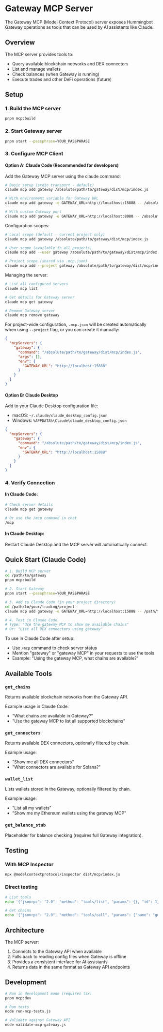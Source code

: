 # Gateway MCP Server

The Gateway MCP (Model Context Protocol) server exposes Hummingbot Gateway operations as tools that can be used by AI assistants like Claude.

## Overview

The MCP server provides tools to:
- Query available blockchain networks and DEX connectors
- List and manage wallets
- Check balances (when Gateway is running)
- Execute trades and other DeFi operations (future)

## Setup

### 1. Build the MCP server
```bash
pnpm mcp:build
```

### 2. Start Gateway server
```bash
pnpm start --passphrase=YOUR_PASSPHRASE
```

### 3. Configure MCP Client

#### Option A: Claude Code (Recommended for developers)

Add the Gateway MCP server using the claude command:

```bash
# Basic setup (stdio transport - default)
claude mcp add gateway /absolute/path/to/gateway/dist/mcp/index.js

# With environment variable for Gateway URL
claude mcp add gateway -e GATEWAY_URL=http://localhost:15888 -- /absolute/path/to/gateway/dist/mcp/index.js

# With custom Gateway port
claude mcp add gateway -e GATEWAY_URL=http://localhost:8080 -- /absolute/path/to/gateway/dist/mcp/index.js
```

Configuration scopes:
```bash
# Local scope (default - current project only)
claude mcp add gateway /absolute/path/to/gateway/dist/mcp/index.js

# User scope (available in all projects)
claude mcp add --user gateway /absolute/path/to/gateway/dist/mcp/index.js

# Project scope (shared via .mcp.json)
claude mcp add --project gateway /absolute/path/to/gateway/dist/mcp/index.js
```

Managing the server:
```bash
# List all configured servers
claude mcp list

# Get details for Gateway server
claude mcp get gateway

# Remove Gateway server
claude mcp remove gateway
```

For project-wide configuration, `.mcp.json` will be created automatically when using `--project` flag, or you can create it manually:
```json
{
  "mcpServers": {
    "gateway": {
      "command": "/absolute/path/to/gateway/dist/mcp/index.js",
      "args": [],
      "env": {
        "GATEWAY_URL": "http://localhost:15888"
      }
    }
  }
}
```

#### Option B: Claude Desktop

Add to your Claude Desktop configuration file:
- macOS: `~/.claude/claude_desktop_config.json`
- Windows: `%APPDATA%\Claude\claude_desktop_config.json`

```json
{
  "mcpServers": {
    "gateway": {
      "command": "/absolute/path/to/gateway/dist/mcp/index.js",
      "env": {
        "GATEWAY_URL": "http://localhost:15888"
      }
    }
  }
}
```

### 4. Verify Connection

#### In Claude Code:
```bash
# Check server details
claude mcp get gateway

# Or use the /mcp command in chat
/mcp
```

#### In Claude Desktop:
Restart Claude Desktop and the MCP server will automatically connect.

## Quick Start (Claude Code)

```bash
# 1. Build MCP server
cd /path/to/gateway
pnpm mcp:build

# 2. Start Gateway
pnpm start --passphrase=YOUR_PASSPHRASE

# 3. Add to Claude Code (in your project directory)
cd /path/to/your/trading/project
claude mcp add gateway -e GATEWAY_URL=http://localhost:15888 -- /path/to/gateway/dist/mcp/index.js

# 4. Test in Claude Code
# Type: "Use the gateway MCP to show me available chains"
# Or: "List all DEX connectors using gateway"
```

To use in Claude Code after setup:
- Use `/mcp` command to check server status
- Mention "gateway" or "gateway MCP" in your requests to use the tools
- Example: "Using the gateway MCP, what chains are available?"

## Available Tools

### `get_chains`
Returns available blockchain networks from the Gateway API.

Example usage in Claude Code:
- "What chains are available in Gateway?"
- "Use the gateway MCP to list all supported blockchains"

### `get_connectors` 
Returns available DEX connectors, optionally filtered by chain.

Example usage:
- "Show me all DEX connectors"
- "What connectors are available for Solana?"

### `wallet_list`
Lists wallets stored in the Gateway, optionally filtered by chain.

Example usage:
- "List all my wallets"
- "Show me my Ethereum wallets using the gateway MCP"

### `get_balance_stub`
Placeholder for balance checking (requires full Gateway integration).

## Testing

### With MCP Inspector
```bash
npx @modelcontextprotocol/inspector dist/mcp/index.js
```

### Direct testing
```bash
# List tools
echo '{"jsonrpc": "2.0", "method": "tools/list", "params": {}, "id": 1}' | node dist/mcp/index.js

# Get chains
echo '{"jsonrpc": "2.0", "method": "tools/call", "params": {"name": "get_chains", "arguments": {}}, "id": 1}' | node dist/mcp/index.js
```

## Architecture

The MCP server:
1. Connects to the Gateway API when available
2. Falls back to reading config files when Gateway is offline
3. Provides a consistent interface for AI assistants
4. Returns data in the same format as Gateway API endpoints

## Development

```bash
# Run in development mode (requires tsx)
pnpm mcp:dev

# Run tests
node run-mcp-tests.js

# Validate against Gateway API
node validate-mcp-gateway.js
```